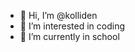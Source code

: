 - 👋 Hi, I’m @kolliden
- 👀 I’m interested in coding
- 🌱 I’m currently in school

<!---
kolliden/kolliden is a ✨ special ✨ repository because its `README.md` (this file) appears on your GitHub profile.
You can click the Preview link to take a look at your changes.
--->
